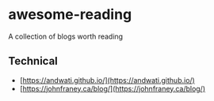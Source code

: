 # awesome-reading

A collection of blogs worth reading

## Technical

- [https://andwati.github.io/](https://andwati.github.io/)
- [https://johnfraney.ca/blog/](https://johnfraney.ca/blog/)

